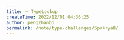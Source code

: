 ```yaml
---
title: ➖ TypeLookup
createTime: 2022/12/01 04:36:25
author: pengzhanbo
permalink: /note/type-challenges/5pv4rya8/
---
```


